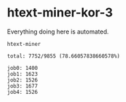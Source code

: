 # htext-miner-kor-3

Everything doing here is automated.

```
htext-miner

total: 7752/9855 (78.66057838660578%)

job0: 1400
job1: 1623
job2: 1526
job3: 1677
job4: 1526
```